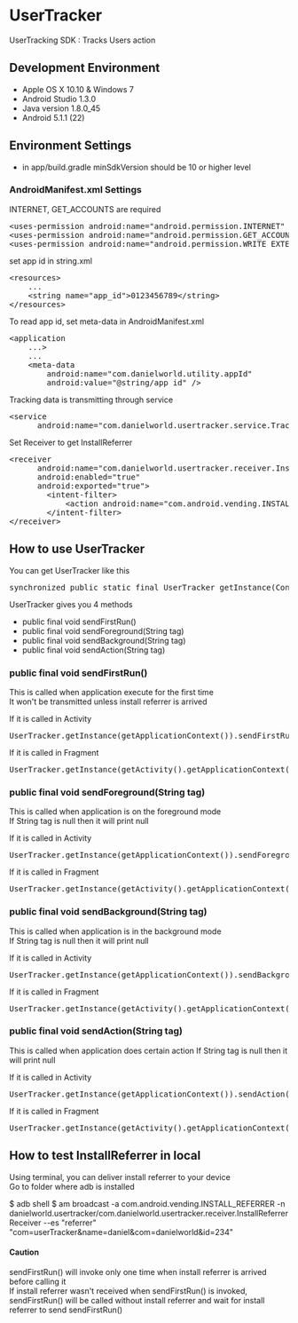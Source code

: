 # UserTracker
UserTracking SDK : Tracks Users action

## Development Environment
- Apple OS X 10.10 & Windows 7
- Android Studio 1.3.0
- Java version 1.8.0_45
- Android 5.1.1 (22)

## Environment Settings
- in app/build.gradle
    minSdkVersion should be 10 or higher level

### AndroidManifest.xml Settings
INTERNET, GET_ACCOUNTS are required
<pre>
&lt;uses-permission android:name="android.permission.INTERNET" /&gt; <!-- Required -->
&lt;uses-permission android:name="android.permission.GET_ACCOUNTS" /&gt; <!-- Required -->
&lt;uses-permission android:name="android.permission.WRITE_EXTERNAL_STORAGE" /&gt;
</pre>

set app id in string.xml
<pre>
&lt;resources&gt;
    ...
    &lt;string name="app_id"&gt;0123456789&lt;/string&gt;
&lt;/resources&gt;
</pre>

To read app id, set meta-data in AndroidManifest.xml
<pre>
&lt;application
    ...&gt;
    ...
    &lt;meta-data
        android:name="com.danielworld.utility.appId"
        android:value="@string/app_id" /&gt;
</pre>

Tracking data is transmitting through service
<pre>
&lt;service
      android:name="com.danielworld.usertracker.service.TrackingService" /&gt;
</pre>

Set Receiver to get InstallReferrer
<pre>
&lt;receiver
      android:name="com.danielworld.usertracker.receiver.InstallReferrerReceiver"
      android:enabled="true"
      android:exported="true"&gt;
        &lt;intent-filter&gt;
            &lt;action android:name="com.android.vending.INSTALL_REFERRER" />
        &lt;/intent-filter&gt;
&lt;/receiver&gt;
</pre>

## How to use UserTracker
You can get UserTracker like this
<pre>
synchronized public static final UserTracker getInstance(Context context)
</pre>

UserTracker gives you 4 methods
- public final void sendFirstRun()
- public final void sendForeground(String tag)
- public final void sendBackground(String tag)
- public final void sendAction(String tag)

### public final void sendFirstRun()
This is called when application execute for the first time <br>
It won't be transmitted unless install referrer is arrived

If it is called in Activity
<pre>
UserTracker.getInstance(getApplicationContext()).sendFirstRun();
</pre>

If it is called in Fragment
<pre>
UserTracker.getInstance(getActivity().getApplicationContext()).sendFirstRun();
</pre>

### public final void sendForeground(String tag)
This is called when application is on the foreground mode <br>
If String tag is null then it will print null

If it is called in Activity
<pre>
UserTracker.getInstance(getApplicationContext()).sendForeground(String tag);
</pre>

If it is called in Fragment
<pre>
UserTracker.getInstance(getActivity().getApplicationContext()).sendForeground(String tag);
</pre>

### public final void sendBackground(String tag)
This is called when application is in the background mode <br>
If String tag is null then it will print null

If it is called in Activity
<pre>
UserTracker.getInstance(getApplicationContext()).sendBackground(String tag);
</pre>

If it is called in Fragment
<pre>
UserTracker.getInstance(getActivity().getApplicationContext()).sendBackground(String tag);
</pre>

### public final void sendAction(String tag)
This is called when application does certain action
If String tag is null then it will print null

If it is called in Activity
<pre>
UserTracker.getInstance(getApplicationContext()).sendAction(String tag);
</pre>

If it is called in Fragment
<pre>
UserTracker.getInstance(getActivity().getApplicationContext()).sendAction(String tag);
</pre>

## How to test InstallReferrer in local
Using terminal, you can deliver install referrer to your device <br>
Go to folder where adb is installed

$ adb shell
$ am broadcast -a com.android.vending.INSTALL_REFERRER 
-n danielworld.usertracker/com.danielworld.usertracker.receiver.InstallReferrerReceiver --es "referrer" "com=userTracker&name=daniel&com=danielworld&id=234"

#### Caution
sendFirstRun() will invoke only one time when install referrer is arrived before calling it <br>
If install referrer wasn't received when sendFirstRun() is invoked, sendFirstRun() will be called without install referrer and wait for install referrer to send sendFirstRun() 

